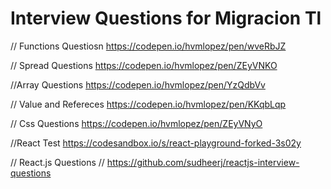 # Interview Questions for Migracion Tl
// Functions Questiosn
https://codepen.io/hvmlopez/pen/wveRbJZ

// Spread Questions
https://codepen.io/hvmlopez/pen/ZEyVNKO

//Array Questions
https://codepen.io/hvmlopez/pen/YzQdbVv

// Value and Refereces
 https://codepen.io/hvmlopez/pen/KKqbLqp

// Css Questions
https://codepen.io/hvmlopez/pen/ZEyVNyO

//React Test
https://codesandbox.io/s/react-playground-forked-3s02y

// React.js Questions
// https://github.com/sudheerj/reactjs-interview-questions
